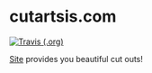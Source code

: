 # cutartsis.com
[![Travis (.org)](https://img.shields.io/clumpytuna/cutartsis.svg)](https://travis-ci.com/clumpytuna/cutartsis)

[Site](http://cutartsis.com) provides you beautiful cut outs!
